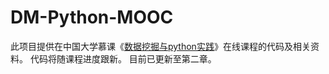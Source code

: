 # DM-Python-MOOC
此项目提供在中国大学慕课《[数据挖掘与python实践](https://www.icourse163.org/course/CUFE-1207262801)》在线课程的代码及相关资料。
代码将随课程进度跟新。
目前已更新至第二章。
